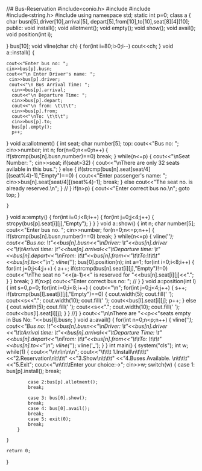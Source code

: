 //# Bus-Reservation
#include<conio.h>
#include<cstdio>
#include<iostream>
#include<string.h>
#include<cstdlib>
using namespace std;
static int p=0;
class a
{
    char busn[5],driver[10],arrival[5], depart[5],from[10],to[10],seat[8][4][10];
    public:
    void install();
    void allotment();
    void empty();
    void show();
    void avail();
    void position(int i);

}
bus[10];
void vline(char ch)
{
    for(int i=80;i>0;i--)
    cout<<ch;
}
void a::install()
{

    cout<<"Enter bus no: ";
    cin>>bus[p].busn;
    cout<<"\n Enter Driver's name: ";
     cin>>bus[p].driver;
     cout<<"\n Bus Arrival Time: ";
      cin>>bus[p].arrival;
      cout<<"\n Departure Time: ";
      cin>>bus[p].depart;
      cout<<"\n from: \t\t\t";
      cin>>bus[p].from;
      cout<<"\nTo: \t\t\t";
      cin>>bus[p].to;
      bus[p].empty();
      p++;
}
void a::allotment()
{
    int seat;
    char number[5];
    top:
    cout<<"Bus no: ";
    cin>>number;
    int n;
    for(n=0;n<=0;n++)
    {
        if(strcmp(bus[n].busn,number)==0)
        break;
    }
    while(n<=p)
    {
        cout<<"\nSeat Number: ";
        cin>>seat;
        if(seat>32)
        {
            cout<<"\nThere are only 32 seats avilable in this bus.";
        }
        else
        {
            if(strcmp(bus[n].seat[seat/4][(seat%4)-1],"Empty")==0)
            {
                cout<<"Enter passenger's name: ";
                cin>>bus[n].seat[seat/4][(seat%4)-1];
                break;
            }
            else
            cout<<"The seat no. is already reserved.\n";
        }
    // }
      if(n>p)
      {
        cout<<"Enter correct bus no.\n";
        goto top;
      }
        
    }
}
void a::empty()
{
    for(int i=0;i<8;i++)
    {
        for(int j=0;j<4;j++)
        {
            strcpy(bus[p].seat[i][j],"Empty");
        }
    }
}
void a::show()
{
    int n;
    char number[5];
    cout<<"Enter bus no. ";
    cin>>number;
    for(n=0;n<=p;n++)
    {
        if(strcmp(bus[n].busn,number)==0)
        break;
    }
    while(n<=p)
    {
        vline('*');
        cout<<"Bus no: \t"<<bus[n].busn<<"\nDriver: \t"<<bus[n].driver
        <<"\t\tArrival time: \t"<<bus[n].arrival<<"\tDeparture time: \t"
        <<bus[n].depart<<"\nFrom: \t\t"<<bus[n].from<<"\t\tTo:\t\t\t"
        <<bus[n].to<<"\n";
        vline('*');
        bus[0].position(n);
        int a=1;
        for(int i=0;i<8;i++)
        {
            for(int j=0;j<4;j++)
            {
                a++;
                if(strcmp(bus[n].seat[i][j],"Empty")!=0)
                cout<<"\nThe seat no "<<(a-1)<<" is reserved for "<<bus[n].seat[i][j]<<".";
            }
        }
        break;
    }
    if(n>p)
    cout<<"Enter correct bus no: ";
   // }
}
void a::position(int l)
{
    int s=0,p=0;
    for(int i=0;i<8;i++)
    {
        cout<<"\n";
        for(int j=0;j<4;j++)
        {
            s++;
            if(strcmp(bus[l].seat[i][j],"Empty")==0)
            {
                cout.width(5);
                cout.fill(' ');
                cout<<s<<".";
                cout.width(10);
                cout.fill(' ');
                cout<<bus[l].seat[i][j];
                p++;
            }
            else
            {
                cout.width(5);
                cout.fill(' ');
                cout<<s<<".";
                cout.width(10);
                cout.fill(' ');
                cout<<bus[l].seat[i][j];
            }
        }
        //}
    }
    cout<<"\n\nThere are "<<p<<"seats empty in Bus No: "<<bus[l].busn;
}
void a::avail()
{
    for(int n=0;n<p;n++)
    {
    vline('*');
    cout<<"Bus no: \t"<<bus[n].busn<<"\nDriver: \t"<<bus[n].driver
    <<"\t\tArrival time: \t"<<bus[n].arrival<<"\tDeparture Time: \t"
    <<bus[n].depart<<"\nFrom: \t\t"<<bus[n].from<<"\t\tTo: \t\t\t"
    <<bus[n].to<<"\n";
    vline('*');
    vline('_');
    }
}
int main()
{
    system("cls");
    int w;
    while(1)
    {
        cout<<"\n\n\n\n\n";
        cout<<"\t\t\t 1.Install\n\t\t\t"
        <<"2.Reservation\n\t\t\t"
        <<"3.Show\n\t\t\t"
        <<"4.Buses Available. \n\t\t\t"
        <<"5.Exit";
        cout<<"\n\t\t\tEnter your choice:->";
        cin>>w;
        switch(w)
        {
            case 1: bus[p].install();
            break;

            case 2:bus[p].allotment();
            break;

            case 3: bus[0].show();
            break;
            case 4: bus[0].avail();
            break;
            case 5: exit(0);
            break;
        }
        
    }

    return 0;
}

